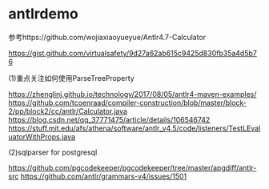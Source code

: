 # antlrdemo
参考https://github.com/wojiaxiaoyueyue/Antlr4.7-Calculator


https://gist.github.com/virtualsafety/9d27a62ab615c9425d830fb35a4d5b76


(1)重点关注如何使用ParseTreeProperty

https://zhenglinj.github.io/technology/2017/08/05/antlr4-maven-examples/
https://github.com/tcoenraad/compiler-construction/blob/master/block-2/pp/block2/cc/antlr/Calculator.java
https://blog.csdn.net/qq_37771475/article/details/106546742
https://stuff.mit.edu/afs/athena/software/antlr_v4.5/code/listeners/TestLEvaluatorWithProps.java


(2)sqlparser for postgresql

https://github.com/pgcodekeeper/pgcodekeeper/tree/master/apgdiff/antlr-src
https://github.com/antlr/grammars-v4/issues/1501
